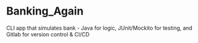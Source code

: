 # Banking_Again
CLI app that simulates bank - Java for logic, JUnit/Mockito for testing, and Gitlab for version control &amp; CI/CD
